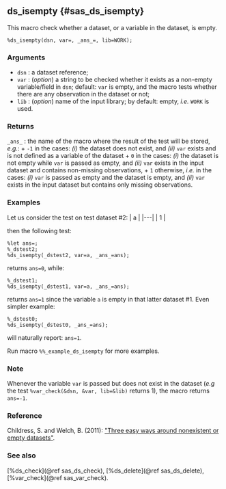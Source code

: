 ## ds_isempty {#sas_ds_isempty}
This macro check whether a dataset, or a variable in the dataset, is empty. 

	%ds_isempty(dsn, var=, _ans_=, lib=WORK);

### Arguments
* `dsn` : a dataset reference;
* `var` : (_option_) a string to be checked whether it exists as a non-empty variable/field in 
	`dsn`; default: `var` is empty, and the macro tests whether there are any observation in the
	dataset or not;
* `lib` : (_option_) name of the input library; by default: empty, _i.e._ `WORK` is used.

### Returns
`_ans_` : the name of the macro where the result of the test will be stored, _e.g._:
    	+ `-1` in the cases: *(i)*  the dataset does not exist, and *(ii)* `var` exists and is not 
			defined as a variable of the dataset
		+ `0` in the cases: *(i)* the dataset is not empty while `var` is passed as empty, and *(ii)* 
			`var` exists in the input dataset and contains non-missing observations,
		+ `1` otherwise, _i.e._ in the cases: *(i)* `var` is passed as empty and the dataset is empty, 
			and *(ii)* `var` exists in the input dataset but contains only missing observations.

### Examples
Let us consider the test on test dataset #2:
| a |
|---|
| 1 |

then the following test:

	%let ans=;
	%_dstest2;
	%ds_isempty(_dstest2, var=a, _ans_=ans);

returns `ans=0`, while:

	%_dstest1;
	%ds_isempty(_dstest1, var=a, _ans_=ans);

returns `ans=1` since the variable `a` is empty in that latter dataset #1. Even simpler example:

	%_dstest0;
	%ds_isempty(_dstest0, _ans_=ans);

will naturally report: `ans=1`.

Run macro `%%_example_ds_isempty` for more examples.

### Note
Whenever the variable `var` is passed but does not exist in the dataset (_e.g_ the test `%var_check(&dsn, &var, lib=&lib)`
returns 1), the macro returns `ans=-1`.

### Reference
Childress, S. and Welch, B. (2011): ["Three easy ways around nonexistent or empty datasets"](http://analytics.ncsu.edu/sesug/2011/CC19.Childress.pdf).

### See also
[%ds_check](@ref sas_ds_check), [%ds_delete](@ref sas_ds_delete), [%var_check](@ref sas_var_check).
